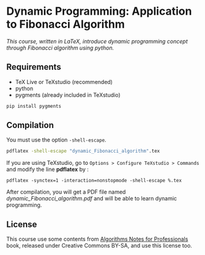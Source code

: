 # Dynamic Programming: Application to Fibonacci Algorithm

_This course, written in LaTeX, introduce dynamic programming concept through Fibonacci algorithm using python._

## Requirements

- TeX Live or TeXstudio (recommended)
- python
- pygments (already included in TeXstudio)
```bash
pip install pygments
```

## Compilation

You must use the option `-shell-escape`.
```bash
pdflatex -shell-escape "dynamic_Fibonacci_algorithm".tex
```
If you are using TeXstudio, go to `Options > Configure TeXstudio > Commands` and modify the line **pdflatex** by :
```
pdflatex -synctex=1 -interaction=nonstopmode -shell-escape %.tex
```

After compilation, you will get a PDF file named *dynamic_Fibonacci_algorithm.pdf* and will be able to learn dynamic programming.

## License

This course use some contents from [Algorithms Notes for Professionals](https://goalkicker.com/AlgorithmsBook) book, released under Creative Commons BY-SA, and use this license too. 
